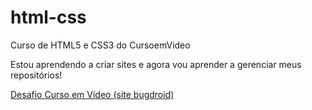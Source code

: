 # html-css
Curso de HTML5 e CSS3 do CursoemVideo

Estou aprendendo a criar sites e agora vou aprender a gerenciar meus repositórios!
 
 <a href= "https://christianbatella.github.io/Exercícios/DESAFIO/sitebugdroid.html"> Desafio Curso em Vídeo (site bugdroid)</a>

